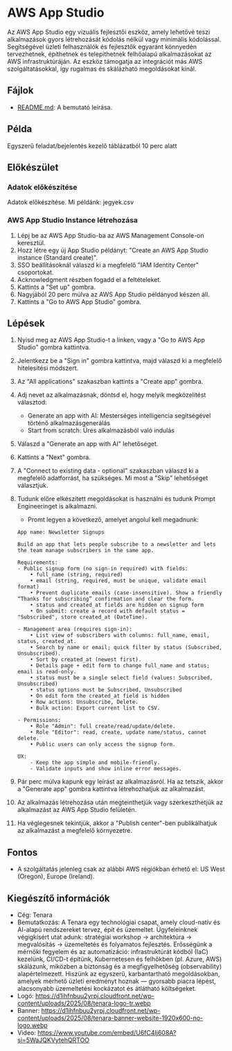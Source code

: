 # AWS App Studio

Az AWS App Studio egy vizuális fejlesztői eszköz, amely lehetővé teszi alkalmazások gyors létrehozását kódolás nélkül vagy minimális kódolással. Segítségével üzleti felhasználók és fejlesztők egyaránt könnyedén tervezhetnek, építhetnek és telepíthetnek felhőalapú alkalmazásokat az AWS infrastruktúráján. Az eszköz támogatja az integrációt más AWS szolgáltatásokkal, így rugalmas és skálázható megoldásokat kínál.

## Fájlok

- [README.md](README.md): A bemutató leírása.

## Példa

Egyszerű feladat/bejelentés kezelő táblázatból 10 perc alatt

## Előkészület

### Adatok előkészítése

Adatok előkészítése. Mi példánk: jegyek.csv

### AWS App Studio Instance létrehozása

1. Lépj be az AWS App Studio-ba az AWS Management Console-on keresztül.
2. Hozz létre egy új App Studio példányt: "Create an AWS App Studio instance (Standard create)".
3. SSO beállításoknál válaszd ki a megfelelő "IAM Identity Center" csoportokat.
4. Acknowledgment részben fogadd el a feltételeket.
5. Kattints a "Set up" gombra.
6. Nagyjából 20 perc múlva az AWS App Studio példányod készen áll.
7. Kattints a "Go to AWS App Studio" gombra.

## Lépések

1. Nyisd meg az AWS App Studio-t a linken, vagy a "Go to AWS App Studio" gombra kattintva.
2. Jelentkezz be a "Sign in" gombra kattintva, majd válaszd ki a megfelelő hitelesítési módszert.
3. Az "All applications" szakaszban kattints a "Create app" gombra.
4. Adj nevet az alkalmazásnak, döntsd el, hogy melyik megközelítést választod:
   - Generate an app with AI: Mesterséges intelligencia segítségével történő alkalmazásgenerálás
   - Start from scratch: Üres alkalmazásból való indulás
5. Válaszd a "Generate an app with AI" lehetőséget.
6. Kattints a "Next" gombra.
7. A "Connect to existing data - optional" szakaszban válaszd ki a megfelelő adatforrást, ha szükséges. Mi most a "Skip" lehetőséget választjuk.
8. Tudunk előre elkészített megoldásokat is használni és tudunk Prompt Engineeringet is alkalmazni.

   - Promt legyen a következő, amelyet angolul kell megadnunk:

   ```
   App name: Newsletter Signups

   Build an app that lets people subscribe to a newsletter and lets the team manage subscribers in the same app.

   Requirements:
   - Public signup form (no sign-in required) with fields:
       • full_name (string, required)
       • email (string, required, must be unique, validate email format)
       • Prevent duplicate emails (case-insensitive). Show a friendly “Thanks for subscribing” confirmation and clear the form.
       • status and created_at fields are hidden on signup form
       • On submit: create a record with default status = "Subscribed", store created_at (DateTime).

   - Management area (requires sign-in):
       • List view of subscribers with columns: full_name, email, status, created_at.
       • Search by name or email; quick filter by status (Subscribed, Unsubscribed).
       • Sort by created_at (newest first).
       • Details page + edit form to change full_name and status; email is read-only.
       • status must be a single select field (values: Subscribed, Unsubscribed)
       • status options must be Subscribed, Unsubscribed
       • On edit form the created_at field is hidden
       • Row actions: Unsubscribe, Delete.
       • Bulk action: Export current list to CSV.

   - Permissions:
       • Role "Admin": full create/read/update/delete.
       • Role "Editor": read, create, update name/status, cannot delete.
       • Public users can only access the signup form.

   UX:
       - Keep the app simple and mobile-friendly.
       - Validate inputs and show inline error messages.
   ```

9. Pár perc múlva kapunk egy leírást az alkalmazásról. Ha az tetszik, akkor a "Generate app" gombra kattintva létrehozhatjuk az alkalmazást.
10. Az alkalmazás létrehozása után megteinthetjük vagy szerkeszthetjük az alkalmazást az AWS App Studio felületén.
11. Ha véglegesnek tekintjük, akkor a "Publish center"-ben publikálhatjuk az alkalmazást a megfelelő környezetre.

## Fontos

- A szolgáltatás jelenleg csak az alábbi AWS régiókban érhető el: US West (Oregon), Europe (Ireland).

## Kiegészítő információk

- Cég: Tenara
- Bemutatkozás: A Tenara egy technológiai csapat, amely cloud-natív és AI-alapú rendszereket tervez, épít és üzemeltet. Ügyfeleinknek végigkísért utat adunk: stratégiai workshop → architektúra → megvalósítás → üzemeltetés és folyamatos fejlesztés. Erősségünk a mérnöki fegyelem és az automatizáció: infrastruktúrát kódból (IaC) kezelünk, CI/CD-t építünk, Kubernetesen és felhőkben (pl. Azure, AWS) skálázunk, miközben a biztonság és a megfigyelhetőség (observability) alapértelmezett. Hiszünk az egyszerű, karbantartható megoldásokban, amelyek mérhető üzleti eredményt hoznak — gyorsabb piacra lépést, alacsonyabb üzemeltetési kockázatot és átlátható költségeket.
- Logó: https://d1ihfnbuu2yrpj.cloudfront.net/wp-content/uploads/2025/08/tenara-logo-tr.webp
- Banner: https://d1ihfnbuu2yrpj.cloudfront.net/wp-content/uploads/2025/08/tenara-banner-website-1920x600-no-logo.webp
- Video: https://www.youtube.com/embed/U6fC4Ij608A?si=5WaJQKVytehQRTOO
